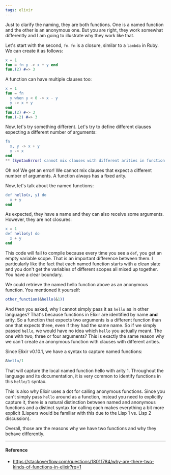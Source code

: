 ```yaml
---
tags: elixir
---
```


Just to clarify the naming, they are both functions. One is a named function and
the other is an anonymous one. But you are right, they work somewhat differently
and I am going to illustrate why they work like that.

Let's start with the second, `fn`. `fn` is a closure, similar to a `lambda` in
Ruby. We can create it as follows:

```erlang
x = 1
fun = fn y -> x + y end
fun.(2) #=> 3
```

A function can have multiple clauses too:

```erlang
x = 1
fun = fn
  y when y < 0 -> x - y
  y -> x + y
end
fun.(2) #=> 3
fun.(-2) #=> 3
```

Now, let's try something different. Let's try to define different clauses
expecting a different number of arguments:

```erlang
fn
  x, y -> x + y
  x -> x
end
** (SyntaxError) cannot mix clauses with different arities in function definition
```

Oh no! We get an error! We cannot mix clauses that expect a different number of
arguments. A function always has a fixed arity.

Now, let's talk about the named functions:

```erlang
def hello(x, y) do
  x + y
end
```

As expected, they have a name and they can also receive some arguments. However,
they are not closures:

```erlang
x = 1
def hello(y) do
  x + y
end
```

This code will fail to compile because every time you see a `def`, you get an
empty variable scope. That is an important difference between them. I
particularly like the fact that each named function starts with a clean slate
and you don't get the variables of different scopes all mixed up together. You
have a clear boundary.

We could retrieve the named hello function above as an anonymous function. You
mentioned it yourself:

```erlang
other_function(&hello(&1))
```

And then you asked, why I cannot simply pass it as `hello` as in other
languages? That's because functions in Elixir are identified by name **and**
arity. So a function that expects two arguments is a different function than one
that expects three, even if they had the same name. So if we simply passed
`hello`, we would have no idea which `hello` you actually meant. The one with
two, three or four arguments? This is exactly the same reason why we can't
create an anonymous function with clauses with different arities.

Since Elixir v0.10.1, we have a syntax to capture named functions:

```erlang
&hello/1
```

That will capture the local named function hello with arity 1. Throughout the
language and its documentation, it is very common to identify functions in this
`hello/1` syntax.

This is also why Elixir uses a dot for calling anonymous functions. Since you
can't simply pass `hello` around as a function, instead you need to explicitly
capture it, there is a natural distinction between named and anonymous functions
and a distinct syntax for calling each makes everything a bit more explicit
(Lispers would be familiar with this due to the Lisp 1 vs. Lisp 2 discussion).

Overall, those are the reasons why we have two functions and why they behave
differently.

---

#### Reference

- https://stackoverflow.com/questions/18011784/why-are-there-two-kinds-of-functions-in-elixir?rq=1
